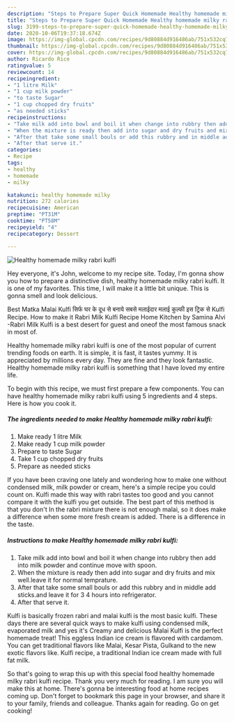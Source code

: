 ```yaml
---
description: "Steps to Prepare Super Quick Homemade Healthy homemade milky rabri kulfi"
title: "Steps to Prepare Super Quick Homemade Healthy homemade milky rabri kulfi"
slug: 3199-steps-to-prepare-super-quick-homemade-healthy-homemade-milky-rabri-kulfi
date: 2020-10-06T19:37:18.674Z
image: https://img-global.cpcdn.com/recipes/9d80884d916486ab/751x532cq70/healthy-homemade-milky-rabri-kulfi-recipe-main-photo.jpg
thumbnail: https://img-global.cpcdn.com/recipes/9d80884d916486ab/751x532cq70/healthy-homemade-milky-rabri-kulfi-recipe-main-photo.jpg
cover: https://img-global.cpcdn.com/recipes/9d80884d916486ab/751x532cq70/healthy-homemade-milky-rabri-kulfi-recipe-main-photo.jpg
author: Ricardo Rice
ratingvalue: 5
reviewcount: 14
recipeingredient:
- "1 litre Milk"
- "1 cup milk powder"
- "to taste Sugar"
- "1 cup chopped dry fruits"
- "as needed sticks"
recipeinstructions:
- "Take milk add into bowl and boil it when change into rubbry then add into milk powder and continue move with spoon."
- "When the mixture is ready then add into sugar and dry fruits and mix well.leave it for normal temprature."
- "After that take some small bouls or add this rubbry and in middle add sticks.and leave it for 3 4 hours into refrigerator."
- "After that serve it."
categories:
- Recipe
tags:
- healthy
- homemade
- milky

katakunci: healthy homemade milky 
nutrition: 272 calories
recipecuisine: American
preptime: "PT31M"
cooktime: "PT58M"
recipeyield: "4"
recipecategory: Dessert

---
```



![Healthy homemade milky rabri kulfi](https://img-global.cpcdn.com/recipes/9d80884d916486ab/751x532cq70/healthy-homemade-milky-rabri-kulfi-recipe-main-photo.jpg)

Hey everyone, it's John, welcome to my recipe site. Today, I'm gonna show you how to prepare a distinctive dish, healthy homemade milky rabri kulfi. It is one of my favorites. This time, I will make it a little bit unique. This is gonna smell and look delicious.

Best Matka Malai Kulfi सिर्फ घर के दूध से बनाये सबसे मलाईदार मलाई कुल्फी इस ट्रिक से Kulfi Recipe. How to make it Rabri Milk Kulfi Recipe Home Kitchen by Samina Alvi -Rabri Milk Kulfi is a best desert for guest and oneof the most famous snack in most of.

Healthy homemade milky rabri kulfi is one of the most popular of current trending foods on earth. It is simple, it is fast, it tastes yummy. It is appreciated by millions every day. They are fine and they look fantastic. Healthy homemade milky rabri kulfi is something that I have loved my entire life.


To begin with this recipe, we must first prepare a few components. You can have healthy homemade milky rabri kulfi using 5 ingredients and 4 steps. Here is how you cook it.

<!--inarticleads1-->

##### The ingredients needed to make Healthy homemade milky rabri kulfi:

1. Make ready 1 litre Milk
1. Make ready 1 cup milk powder
1. Prepare to taste Sugar
1. Take 1 cup chopped dry fruits
1. Prepare as needed sticks


If you have been craving one lately and wondering how to make one without condensed milk, milk powder or cream, here&#39;s a simple recipe you could count on. Kulfi made this way with rabri tastes too good and you cannot compare it with the kulfi you get outside. The best part of this method is that you don&#39;t In the rabri mixture there is not enough malai, so it does make a difference when some more fresh cream is added. There is a difference in the taste. 

<!--inarticleads2-->

##### Instructions to make Healthy homemade milky rabri kulfi:

1. Take milk add into bowl and boil it when change into rubbry then add into milk powder and continue move with spoon.
1. When the mixture is ready then add into sugar and dry fruits and mix well.leave it for normal temprature.
1. After that take some small bouls or add this rubbry and in middle add sticks.and leave it for 3 4 hours into refrigerator.
1. After that serve it.


Kulfi is basically frozen rabri and malai kulfi is the most basic kulfi. These days there are several quick ways to make kulfi using condensed milk, evaporated milk and yes it&#39;s Creamy and delicious Malai Kulfi is the perfect homemade treat! This eggless Indian ice cream is flavored with cardamom. You can get traditional flavors like Malai, Kesar Pista, Gulkand to the new exotic flavors like. Kulfi recipe, a traditional Indian ice cream made with full fat milk. 

So that's going to wrap this up with this special food healthy homemade milky rabri kulfi recipe. Thank you very much for reading. I am sure you will make this at home. There's gonna be interesting food at home recipes coming up. Don't forget to bookmark this page in your browser, and share it to your family, friends and colleague. Thanks again for reading. Go on get cooking!
